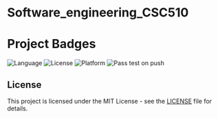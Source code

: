 # Software_engineering_CSC510


# Project Badges

![Language](https://img.shields.io/badge/language-Python-blue)
![License](https://img.shields.io/badge/license-MIT-green)
![Platform](https://img.shields.io/badge/platform-Linux-yellow)
![Pass test on push](https://github.com/Kii4ka/Software_engineering_CSC510/workflows/python-app.yml/badge.svg)



## License

This project is licensed under the MIT License - see the [LICENSE](workspaces/LISENSE.md) file for details.
